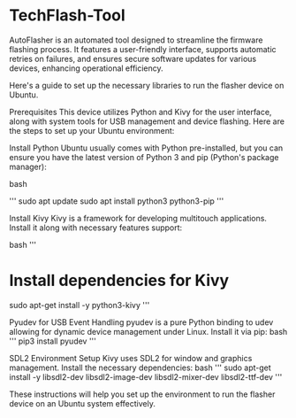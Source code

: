 # TechFlash-Tool
AutoFlasher is an automated tool designed to streamline the firmware flashing process. It features a user-friendly interface, supports automatic retries on failures, and ensures secure software updates for various devices, enhancing operational efficiency.

Here's a guide to set up the necessary libraries to run the flasher device on Ubuntu.

Prerequisites
This device utilizes Python and Kivy for the user interface, along with system tools for USB management and device flashing. Here are the steps to set up your Ubuntu environment:

Install Python
Ubuntu usually comes with Python pre-installed, but you can ensure you have the latest version of Python 3 and pip (Python's package manager):

bash

'''
sudo apt update
sudo apt install python3 python3-pip
'''

Install Kivy
Kivy is a framework for developing multitouch applications. Install it along with necessary features support:

bash
'''
# Install dependencies for Kivy
sudo apt-get install -y python3-kivy
'''

Pyudev for USB Event Handling
pyudev is a pure Python binding to udev allowing for dynamic device management under Linux. Install it via pip:
bash
'''
pip3 install pyudev
'''

SDL2 Environment Setup
Kivy uses SDL2 for window and graphics management. Install the necessary dependencies:
bash
'''
sudo apt-get install -y libsdl2-dev libsdl2-image-dev libsdl2-mixer-dev libsdl2-ttf-dev
'''

These instructions will help you set up the environment to run the flasher device on an Ubuntu system effectively.
